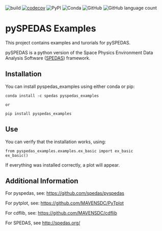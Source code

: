 ![build](https://github.com/spedas/pyspedas_examples/workflows/build/badge.svg)
[![codecov](https://codecov.io/gh/spedas/pyspedas_examples/branch/master/graph/badge.svg)](https://codecov.io/gh/spedas/pyspedas_examples)
![PyPI](https://img.shields.io/pypi/v/pyspedas-examples)
![Conda](https://img.shields.io/conda/v/spedas/pyspedas_examples)
![GitHub](https://img.shields.io/github/license/spedas/pyspedas_examples)
![GitHub language count](https://img.shields.io/github/languages/count/spedas/pyspedas_examples)

# pySPEDAS Examples

This project contains examples and turorials for pySPEDAS.

pySPEDAS is a python version of the Space Physics Environment Data Analysis Software ([SPEDAS](http://spedas.org/wiki)) framework.


## Installation

You can install pyspedas_examples using either conda or pip:

```
conda install -c spedas pyspedas_examples

or

pip install pyspedas_examples
```


## Use

You can verify that the installation works, using:

```
from pyspedas_examples.examples.ex_basic import ex_basic
ex_basic()
```

If everything was installed correctly, a plot will appear.


## Additional Information

For pyspedas, see: https://github.com/spedas/pyspedas

For pytplot, see: https://github.com/MAVENSDC/PyTplot

For cdflib, see: https://github.com/MAVENSDC/cdflib

For SPEDAS, see http://spedas.org/
